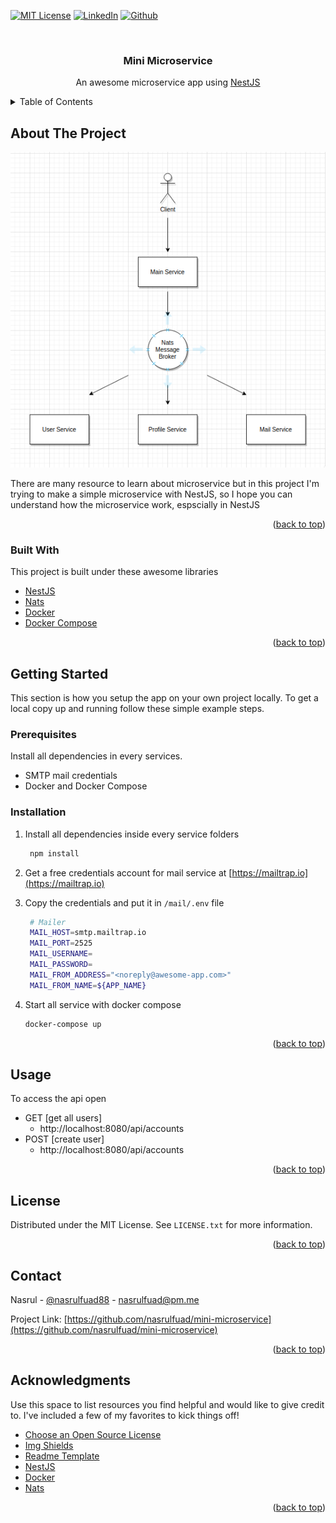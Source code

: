 <div id="top"></div>
<!--
*** Thanks for checking out the Best-README-Template. If you have a suggestion
*** that would make this better, please fork the repo and create a pull request
*** or simply open an issue with the tag "enhancement".
*** Don't forget to give the project a star!
*** Thanks again! Now go create something AMAZING! :D
-->

[![MIT License][license-shield]][license-url]
[![LinkedIn][linkedin-shield]](linkedin-url)
[![Github][github-shield]](github-url)

<!-- PROJECT LOGO -->
<br />
<div align="center">
  <h3 align="center">Mini Microservice</h3>

  <p align="center">
    An awesome microservice app using <a href="https://nestjs.com">NestJS</a>
    <br />
  </p>
</div>

<!-- TABLE OF CONTENTS -->
<details>
  <summary>Table of Contents</summary>
  <ol>
    <li>
      <a href="#about-the-project">About The Project</a>
      <ul>
        <li><a href="#built-with">Built With</a></li>
      </ul>
    </li>
    <li>
      <a href="#getting-started">Getting Started</a>
      <ul>
        <li><a href="#prerequisites">Prerequisites</a></li>
        <li><a href="#installation">Installation</a></li>
      </ul>
    </li>
    <li><a href="#usage">Usage</a></li>
    <li><a href="#license">License</a></li>
    <li><a href="#contact">Contact</a></li>
    <li><a href="#acknowledgments">Acknowledgments</a></li>
  </ol>
</details>

<!-- ABOUT THE PROJECT -->

## About The Project

<p align="center">
  <img src="https://raw.githubusercontent.com/nasrulfuad/mini-microservice/master/infra.png" />
</p>

There are many resource to learn about microservice but in this project I'm trying to make a simple microservice with NestJS, so I hope you can understand how the microservice work, espscially in NestJS

<p align="right">(<a href="#top">back to top</a>)</p>

### Built With

This project is built under these awesome libraries

- [NestJS](https://nestjs.com/)
- [Nats](https://nats.io/)
- [Docker](https://docker.com/)
- [Docker Compose](https://docs.docker.com/compose/)

<p align="right">(<a href="#top">back to top</a>)</p>

<!-- GETTING STARTED -->

## Getting Started

This section is how you setup the app on your own project locally.
To get a local copy up and running follow these simple example steps.

### Prerequisites

Install all dependencies in every services.

- SMTP mail credentials
- Docker and Docker Compose

### Installation

1. Install all dependencies inside every service folders

   ```sh
    npm install
   ```

2. Get a free credentials account for mail service at [https://mailtrap.io](https://mailtrap.io)

3. Copy the credentials and put it in `/mail/.env` file

   ```sh
    # Mailer
    MAIL_HOST=smtp.mailtrap.io
    MAIL_PORT=2525
    MAIL_USERNAME=
    MAIL_PASSWORD=
    MAIL_FROM_ADDRESS="<noreply@awesome-app.com>"
    MAIL_FROM_NAME=${APP_NAME}
   ```

4. Start all service with docker compose
   ```sh
   docker-compose up
   ```

<p align="right">(<a href="#top">back to top</a>)</p>

<!-- USAGE EXAMPLES -->

## Usage

To access the api open

- GET [get all users]
  - http://localhost:8080/api/accounts
- POST [create user]
  - http://localhost:8080/api/accounts

<p align="right">(<a href="#top">back to top</a>)</p>

<!-- LICENSE -->

## License

Distributed under the MIT License. See `LICENSE.txt` for more information.

<p align="right">(<a href="#top">back to top</a>)</p>

<!-- CONTACT -->

## Contact

Nasrul - [@nasrulfuad88](https://instagram.com/nasrulfuad88) - nasrulfuad@pm.me

Project Link: [https://github.com/nasrulfuad/mini-microservice](https://github.com/nasrulfuad/mini-microservice)

<p align="right">(<a href="#top">back to top</a>)</p>

<!-- ACKNOWLEDGMENTS -->

## Acknowledgments

Use this space to list resources you find helpful and would like to give credit to. I've included a few of my favorites to kick things off!

- [Choose an Open Source License](https://choosealicense.com)
- [Img Shields](https://shields.io)
- [Readme Template](https://github.com/othneildrew/Best-README-Template)
- [NestJS](https://nestjs.com)
- [Docker](https://docker.com)
- [Nats](https://nats.io)

<p align="right">(<a href="#top">back to top</a>)</p>

<!-- MARKDOWN LINKS & IMAGES -->
<!-- https://www.markdownguide.org/basic-syntax/#reference-style-links -->

[license-shield]: https://img.shields.io/github/license/othneildrew/Best-README-Template.svg?style=for-the-badge
[license-url]: LICENSE.txt
[linkedin-shield]: https://img.shields.io/badge/-LinkedIn-black.svg?style=for-the-badge&logo=linkedin&colorB=555
[linkedin-url]: https://www.linkedin.com/in/nasrul-fuad-0325b314a
[github-url]: https://www.github.com/nasrulfuad
[github-shield]: https://img.shields.io/badge/-Github-black.svg?style=for-the-badge&logo=github&colorB=555
